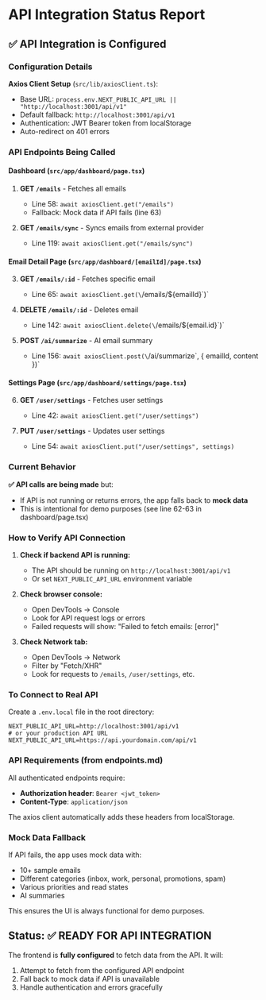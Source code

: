 # API Integration Status Report

## ✅ API Integration is Configured

### Configuration Details

**Axios Client Setup** (`src/lib/axiosClient.ts`):
- Base URL: `process.env.NEXT_PUBLIC_API_URL || "http://localhost:3001/api/v1"`
- Default fallback: `http://localhost:3001/api/v1`
- Authentication: JWT Bearer token from localStorage
- Auto-redirect on 401 errors

### API Endpoints Being Called

#### Dashboard (`src/app/dashboard/page.tsx`)
1. **GET `/emails`** - Fetches all emails
   - Line 58: `await axiosClient.get("/emails")`
   - Fallback: Mock data if API fails (line 63)

2. **GET `/emails/sync`** - Syncs emails from external provider
   - Line 119: `await axiosClient.get("/emails/sync")`

#### Email Detail Page (`src/app/dashboard/[emailId]/page.tsx`)
3. **GET `/emails/:id`** - Fetches specific email
   - Line 65: `await axiosClient.get(\`/emails/\${emailId}\`)`

4. **DELETE `/emails/:id`** - Deletes email
   - Line 142: `await axiosClient.delete(\`/emails/\${email.id}\`)`

5. **POST `/ai/summarize`** - AI email summary
   - Line 156: `await axiosClient.post(\`/ai/summarize\`, { emailId, content })`

#### Settings Page (`src/app/dashboard/settings/page.tsx`)
6. **GET `/user/settings`** - Fetches user settings
   - Line 42: `await axiosClient.get("/user/settings")`

7. **PUT `/user/settings`** - Updates user settings
   - Line 54: `await axiosClient.put("/user/settings", settings)`

### Current Behavior

**✅ API calls are being made** but:
- If API is not running or returns errors, the app falls back to **mock data**
- This is intentional for demo purposes (see line 62-63 in dashboard/page.tsx)

### How to Verify API Connection

1. **Check if backend API is running:**
   - The API should be running on `http://localhost:3001/api/v1`
   - Or set `NEXT_PUBLIC_API_URL` environment variable

2. **Check browser console:**
   - Open DevTools → Console
   - Look for API request logs or errors
   - Failed requests will show: "Failed to fetch emails: [error]"

3. **Check Network tab:**
   - Open DevTools → Network
   - Filter by "Fetch/XHR"
   - Look for requests to `/emails`, `/user/settings`, etc.

### To Connect to Real API

Create a `.env.local` file in the root directory:

```env
NEXT_PUBLIC_API_URL=http://localhost:3001/api/v1
# or your production API URL
NEXT_PUBLIC_API_URL=https://api.yourdomain.com/api/v1
```

### API Requirements (from endpoints.md)

All authenticated endpoints require:
- **Authorization header**: `Bearer <jwt_token>`
- **Content-Type**: `application/json`

The axios client automatically adds these headers from localStorage.

### Mock Data Fallback

If API fails, the app uses mock data with:
- 10+ sample emails
- Different categories (inbox, work, personal, promotions, spam)
- Various priorities and read states
- AI summaries

This ensures the UI is always functional for demo purposes.

## Status: ✅ READY FOR API INTEGRATION

The frontend is **fully configured** to fetch data from the API. It will:
1. Attempt to fetch from the configured API endpoint
2. Fall back to mock data if API is unavailable
3. Handle authentication and errors gracefully
